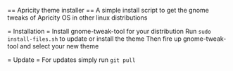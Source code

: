 == Apricity theme installer ==
A simple install script to get the gnome tweaks of Apricity OS in other 
linux distributions

= Installation =
Install gnome-tweak-tool for your distribution
Run `sudo install-files.sh` to update or install the theme
Then fire up gnome-tweak-tool and select your new theme

= Update =
For updates simply run `git pull`
